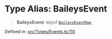 # Type Alias: BaileysEvent

> **BaileysEvent**: keyof [`BaileysEventMap`](BaileysEventMap.md)

Defined in: [src/Types/Events.ts:110](https://github.com/Fokusdotid/bail/blob/cf6cc85134e12081bc635cea02cc0eee74033a81/src/Types/Events.ts#L110)
